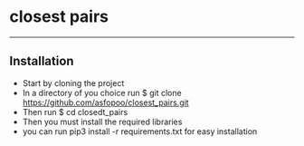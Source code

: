 # closest pairs

----

## Installation
- Start by cloning the project 
- In a directory of you choice run $ git clone https://github.com/asfopoo/closest_pairs.git
- Then run $ cd closedt_pairs
- Then you must install the required libraries 
- you can run pip3 install -r requirements.txt for easy installation

